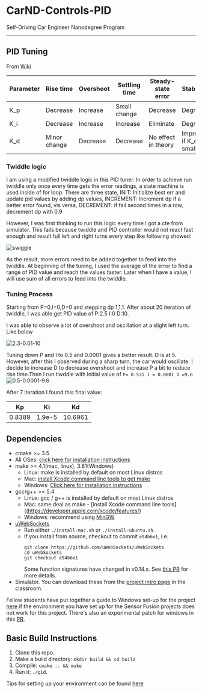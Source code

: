 # CarND-Controls-PID
Self-Driving Car Engineer Nanodegree Program

---
## PID Tuning
From [Wiki](https://en.wikipedia.org/wiki/PID_controller)

Parameter|Rise time|Overshoot|Settling time|Steady-state error|Stability
---------|---------|---------|---------|---------|---------
K_p|	Decrease	|Increase|	Small change|	Decrease	|Degrade
K_i| Decrease	|Increase	|Increase	|Eliminate	|Degrade
K_d|	Minor change|	Decrease|	Decrease	|No effect in theory	|Improve if K_d small


### Twiddle logic
I am using a modified twiddle logic in this PID tuner. In order to achieve run twiddle only once every time gets the error readings, a state machine is used inside of for loop.
There are three state, INIT: Initialize best err and update pid values by adding dp values, INCREMENT: Increment dp if a better error found, vis versa, DECREMENT: if fail second times in a row, decrement dp with 0.9


However, I was first thinking to run this logic every time I got a cte from simulator. This fails because twiddle and PID controller would not react fast enough and result full left and right turns every step like following showed:

![swiggle](./images/run_every_step.gif)

As the result, more errors need to be added together to feed into the twiddle. At beginning of the tuning, I used the average of the error to find a range of PID value and reach the values faster. Later when I have a value, I will use sum of all errors to feed into the twiddle. 
### Tuning Process 
Starting from  P=0,I=0,D=0 and stepping dp 1,1,1. After about 20 iteration of twiddle, I was able get PID value of P:2.5 I:0 D:10.

I was able to observe a lot of overshoot and  oscillation at a slight left turn. Like below 

![2.3-0.01-10](./images/2.3-0.01-10.gif)

Tuning down P and I to 0.5 and 0.0001 gives a better result. D is at 5.  However, after this I observed during a sharp turn, the car would oscillate. I decide to increase D to decrease overshoot and increase P a bit to reduce rise time.Then I run tiwddle with initial value of
`P= 0.531 I = 0.0001 D =9.6` 
![0.5-0.0001-9.6](./images/0.5-0.0001-9.6.gif)

After 7 iteration I found this final value:

Kp|Ki|Kd
---|---|---
0.8389|1.9e-5|10.6961


## Dependencies

* cmake >= 3.5
 * All OSes: [click here for installation instructions](https://cmake.org/install/)
* make >= 4.1(mac, linux), 3.81(Windows)
  * Linux: make is installed by default on most Linux distros
  * Mac: [install Xcode command line tools to get make](https://developer.apple.com/xcode/features/)
  * Windows: [Click here for installation instructions](http://gnuwin32.sourceforge.net/packages/make.htm)
* gcc/g++ >= 5.4
  * Linux: gcc / g++ is installed by default on most Linux distros
  * Mac: same deal as make - [install Xcode command line tools]((https://developer.apple.com/xcode/features/)
  * Windows: recommend using [MinGW](http://www.mingw.org/)
* [uWebSockets](https://github.com/uWebSockets/uWebSockets)
  * Run either `./install-mac.sh` or `./install-ubuntu.sh`.
  * If you install from source, checkout to commit `e94b6e1`, i.e.
    ```
    git clone https://github.com/uWebSockets/uWebSockets 
    cd uWebSockets
    git checkout e94b6e1
    ```
    Some function signatures have changed in v0.14.x. See [this PR](https://github.com/udacity/CarND-MPC-Project/pull/3) for more details.
* Simulator. You can download these from the [project intro page](https://github.com/udacity/self-driving-car-sim/releases) in the classroom.

Fellow students have put together a guide to Windows set-up for the project [here](https://s3-us-west-1.amazonaws.com/udacity-selfdrivingcar/files/Kidnapped_Vehicle_Windows_Setup.pdf) if the environment you have set up for the Sensor Fusion projects does not work for this project. There's also an experimental patch for windows in this [PR](https://github.com/udacity/CarND-PID-Control-Project/pull/3).

## Basic Build Instructions

1. Clone this repo.
2. Make a build directory: `mkdir build && cd build`
3. Compile: `cmake .. && make`
4. Run it: `./pid`. 

Tips for setting up your environment can be found [here](https://classroom.udacity.com/nanodegrees/nd013/parts/40f38239-66b6-46ec-ae68-03afd8a601c8/modules/0949fca6-b379-42af-a919-ee50aa304e6a/lessons/f758c44c-5e40-4e01-93b5-1a82aa4e044f/concepts/23d376c7-0195-4276-bdf0-e02f1f3c665d)

